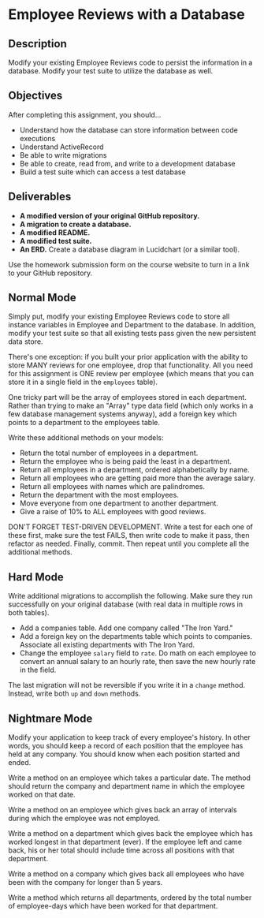 # Employee Reviews with a Database

## Description

Modify your existing Employee Reviews code to persist the information in a database.  Modify your test suite to utilize the database as well.

## Objectives

After completing this assignment, you should...

* Understand how the database can store information between code executions
* Understand ActiveRecord
* Be able to write migrations
* Be able to create, read from, and write to a development database
* Build a test suite which can access a test database

## Deliverables

* **A modified version of your original GitHub repository.**
* **A migration to create a database.**
* **A modified README.**
* **A modified test suite.**
* **An ERD.** Create a database diagram in Lucidchart (or a similar tool).

Use the homework submission form on the course website to turn in a link to your GitHub repository.

## Normal Mode

Simply put, modify your existing Employee Reviews code to store all instance variables in Employee and Department to the database.  In addition, modify your test suite so that all existing tests pass given the new persistent data store.

There's one exception: if you built your prior application with the ability to store MANY reviews for one employee, drop that functionality.  All you need for this assignment is ONE review per employee (which means that you can store it in a single field in the `employees` table).

One tricky part will be the array of employees stored in each department.  Rather than trying to make an "Array" type data field (which only works in a few database management systems anyway), add a foreign key which points to a department to the employees table.

Write these additional methods on your models:

* Return the total number of employees in a department.
* Return the employee who is being paid the least in a department.
* Return all employees in a department, ordered alphabetically by name.
* Return all employees who are getting paid more than the average salary.
* Return all employees with names which are palindromes.
* Return the department with the most employees.
* Move everyone from one department to another department.
* Give a raise of 10% to ALL employees with good reviews.

DON'T FORGET TEST-DRIVEN DEVELOPMENT.  Write a test for each one of these first, make sure the test FAILS, then write code to make it pass, then refactor as needed.  Finally, commit.  Then repeat until you complete all the additional methods.

## Hard Mode

Write additional migrations to accomplish the following.  Make sure they run successfully on your original database (with real data in multiple rows in both tables).

* Add a companies table.  Add one company called "The Iron Yard."
* Add a foreign key on the departments table which points to companies. Associate all existing departments with The Iron Yard.
* Change the employee `salary` field to `rate`.  Do math on each employee to convert an annual salary to an hourly rate, then save the new hourly rate in the field.

The last migration will not be reversible if you write it in a `change` method.  Instead, write both `up` and `down` methods.

## Nightmare Mode

Modify your application to keep track of every employee's history.  In other words, you should keep a record of each position that the employee has held at any company.  You should know when each position started and ended.

Write a method on an employee which takes a particular date.  The method should return the company and department name in which the employee worked on that date.

Write a method on an employee which gives back an array of intervals during which the employee was not employed.

Write a method on a department which gives back the employee which has worked longest in that department (ever).  If the employee left and came back, his or her total should include time across all positions with that department.

Write a method on a company which gives back all employees who have been with the company for longer than 5 years.

Write a method which returns all departments, ordered by the total number of employee-days which have been worked for that department.
